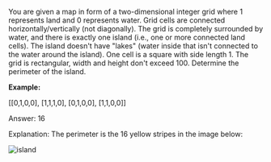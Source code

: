 You are given a map in form of a two-dimensional integer grid where 1 represents land and 0 represents water. Grid cells are connected horizontally/vertically (not diagonally). The grid is completely surrounded by water, and there is exactly one island (i.e., one or more connected land cells). The island doesn't have "lakes" (water inside that isn't connected to the water around the island). One cell is a square with side length 1. The grid is rectangular, width and height don't exceed 100. Determine the perimeter of the island.

**Example:**

[[0,1,0,0],
 [1,1,1,0],
 [0,1,0,0],
 [1,1,0,0]]

Answer: 16

Explanation: The perimeter is the 16 yellow stripes in the image below:

![island](https://leetcode.com/static/images/problemset/island.png)